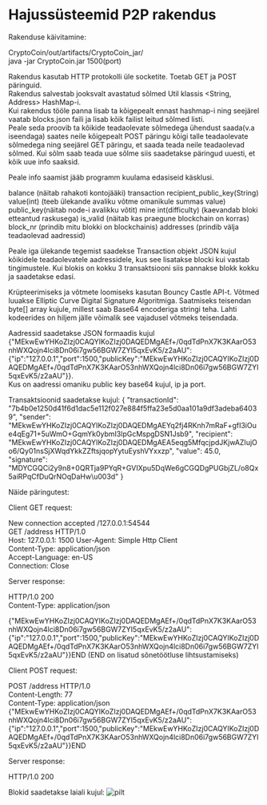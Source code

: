 # Hajussüsteemid P2P rakendus

Rakenduse käivitamine:  

CryptoCoin/out/artifacts/CryptoCoin_jar/  
java -jar CryptoCoin.jar 1500(port)  


Rakendus kasutab HTTP protokolli üle socketite. Toetab GET ja POST päringuid.   
Rakendus salvestab jooksvalt avastatud sõlmed Util klassis <String, Address> HashMap-i.  
Kui rakendus tööle panna lisab ta kõigepealt ennast hashmap-i ning seejärel vaatab blocks.json faili ja lisab kõik failist leitud sõlmed listi.  
Peale seda proovib ta kõikide teadaolevate sõlmedega ühendust saada(v.a iseendaga) saates neile kõigepealt POST päringu kõigi talle teadaolevate sõlmedega ning seejärel GET päringu, et saada teada neile teadaolevad sõlmed. Kui sõlm saab teada uue sõlme siis saadetakse päringud uuesti, et kõik uue info saaksid.

Peale info saamist jääb programm kuulama edasiseid käsklusi.

balance (näitab rahakoti kontojääki)
transaction recipient_public_key(String) value(int) (teeb ülekande avaliku võtme omanikule summas value)
public_key(näitab node-i avalikku võtit)
mine int(difficulty) (kaevandab bloki etteantud raskusega)
is_valid (näitab kas praegune blockchain on korras)
block_nr (prindib mitu blokki on blockchainis)
addresses (prindib välja teadaolevad aadressid)

Peale iga ülekande tegemist saadekse Transaction objekt JSON kujul kõikidele teadaolevatele aadressidele, kus see lisatakse blocki kui vastab tingimustele.
Kui blokis on kokku 3 transaktsiooni siis pannakse blokk kokku ja saadetakse edasi.

Krüpteerimiseks ja võtmete loomiseks kasutan Bouncy Castle API-t. Võtmed luuakse Elliptic Curve Digital Signature Algoritmiga. Saatmiseks teisendan byte[] array kujule, millest saab Base64 encoderiga stringi teha. Lahti kodeerides on hiljem jälle võimalik see vajadusel võtmeks teisendada.

Aadressid saadetakse JSON formaadis kujul {"MEkwEwYHKoZIzj0CAQYIKoZIzj0DAQEDMgAEf+/0qdTdPnX7K3KAarO53nhWXQojn4lci8Dn06i7gw56BGW7ZYI5qxEvK5/z2aAU":{"ip":"127.0.0.1","port":1500,"publicKey":"MEkwEwYHKoZIzj0CAQYIKoZIzj0DAQEDMgAEf+/0qdTdPnX7K3KAarO53nhWXQojn4lci8Dn06i7gw56BGW7ZYI5qxEvK5/z2aAU"}}.   
Kus on aadressi omaniku public key base64 kujul, ip ja port.

Transaktsioonid saadetakse kujul:
{
  "transactionId": "7b4b0e1250d41f6d1dac5e112f027e884f5ffa23e5d0aa101a9df3adeba64039",
  "sender": "MEkwEwYHKoZIzj0CAQYIKoZIzj0DAQEDMgAEYq2fj4RKnh7mRaF+gfI3iOue4qEg71+5uWmO+GqmYk0ybmI3lpGcMspgDSN1Jsb9",
  "recipient": "MEkwEwYHKoZIzj0CAQYIKoZIzj0DAQEDMgAEA5eqg5MfqcjpdJKjwAZIujOo6/Qy01nsSjXWqdYkkZZftsjqopYytuEyshVYxxzp",
  "value": 45.0,
  "signature": "MDYCGQCi2y9n8+0QRTja9PYqR+GVIXpu5DqWe6gCGQDgPUGbjZL/o8Qx5aiRPqCfDuQrNOqDaHw\u003d"
}

Näide päringutest:  

Client GET request:  

New connection accepted /127.0.0.1:54544  
GET /address HTTP/1.0  
Host: 127.0.0.1: 1500 
User-Agent: Simple Http Client  
Content-Type: application/json  
Accept-Language: en-US    
Connection: Close 

Server response:  

HTTP/1.0 200  
Content-Type: application/json  

{"MEkwEwYHKoZIzj0CAQYIKoZIzj0DAQEDMgAEf+/0qdTdPnX7K3KAarO53nhWXQojn4lci8Dn06i7gw56BGW7ZYI5qxEvK5/z2aAU":{"ip":"127.0.0.1","port":1500,"publicKey":"MEkwEwYHKoZIzj0CAQYIKoZIzj0DAQEDMgAEf+/0qdTdPnX7K3KAarO53nhWXQojn4lci8Dn06i7gw56BGW7ZYI5qxEvK5/z2aAU"}}END (END on lisatud sõnetöötluse   lihtsustamiseks)    

Client POST request:  

POST /address HTTP/1.0   
Content-Length: 77  
Content-Type: application/json  
{"MEkwEwYHKoZIzj0CAQYIKoZIzj0DAQEDMgAEf+/0qdTdPnX7K3KAarO53nhWXQojn4lci8Dn06i7gw56BGW7ZYI5qxEvK5/z2aAU":{"ip":"127.0.0.1","port":1500,"publicKey":"MEkwEwYHKoZIzj0CAQYIKoZIzj0DAQEDMgAEf+/0qdTdPnX7K3KAarO53nhWXQojn4lci8Dn06i7gw56BGW7ZYI5qxEvK5/z2aAU"}}END  

Server response:  

HTTP/1.0 200  


Blokid saadetakse laiali kujul:
![pilt](https://user-images.githubusercontent.com/32220947/82493539-cff52700-9af0-11ea-9fa4-691a1b30e249.png)
